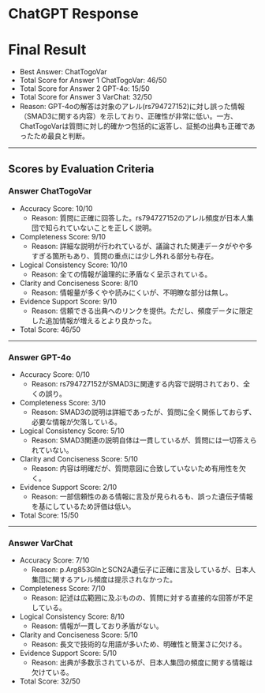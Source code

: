 # ChatGPT Response

# Final Result

- Best Answer: ChatTogoVar
- Total Score for Answer 1 ChatTogoVar: 46/50
- Total Score for Answer 2 GPT-4o: 15/50
- Total Score for Answer 3 VarChat: 32/50
- Reason: GPT-4oの解答は対象のアレル(rs794727152)に対し誤った情報（SMAD3に関する内容）を示しており、正確性が非常に低い。一方、ChatTogoVarは質問に対し的確かつ包括的に返答し、証拠の出典も正確であったため最良と判断。

---

## Scores by Evaluation Criteria

### Answer ChatTogoVar
- Accuracy Score: 10/10
  - Reason: 質問に正確に回答した。rs794727152のアレル頻度が日本人集団で知られていないことを正しく説明。
- Completeness Score: 9/10
  - Reason: 詳細な説明が行われているが、議論された関連データがやや多すぎる箇所もあり、質問の重点には少し外れる部分も存在。
- Logical Consistency Score: 10/10
  - Reason: 全ての情報が論理的に矛盾なく呈示されている。
- Clarity and Conciseness Score: 8/10
  - Reason: 情報量が多くやや読みにくいが、不明瞭な部分は無し。
- Evidence Support Score: 9/10
  - Reason: 信頼できる出典へのリンクを提供。ただし、頻度データに限定した追加情報が増えるとより良かった。
- Total Score: 46/50

---

### Answer GPT-4o
- Accuracy Score: 0/10
  - Reason: rs794727152がSMAD3に関連する内容で説明されており、全くの誤り。
- Completeness Score: 3/10
  - Reason: SMAD3の説明は詳細であったが、質問に全く関係しておらず、必要な情報が欠落している。
- Logical Consistency Score: 5/10
  - Reason: SMAD3関連の説明自体は一貫しているが、質問には一切答えられていない。
- Clarity and Conciseness Score: 5/10
  - Reason: 内容は明確だが、質問意図に合致していないため有用性を欠く。
- Evidence Support Score: 2/10
  - Reason: 一部信頼性のある情報に言及が見られるも、誤った遺伝子情報を基にしているため評価は低い。
- Total Score: 15/50

---

### Answer VarChat
- Accuracy Score: 7/10
  - Reason: p.Arg853GlnとSCN2A遺伝子に正確に言及しているが、日本人集団に関するアレル頻度は提示されなかった。
- Completeness Score: 7/10
  - Reason: 記述は広範囲に及ぶものの、質問に対する直接的な回答が不足している。
- Logical Consistency Score: 8/10
  - Reason: 情報が一貫しており矛盾がない。
- Clarity and Conciseness Score: 5/10
  - Reason: 長文で技術的な用語が多いため、明確性と簡潔さに欠ける。
- Evidence Support Score: 5/10
  - Reason: 出典が多数示されているが、日本人集団の頻度に関する情報は欠けている。
- Total Score: 32/50
